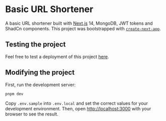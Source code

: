 # Basic URL Shortener

A basic URL shortener built with [Next.js](https://nextjs.org/) 14, MongoDB, JWT tokens and ShadCn components. This project was bootstrapped with [`create-next-app`](https://github.com/vercel/next.js/tree/canary/packages/create-next-app).

## Testing the project

Feel free to test a deployment of this project [here](https://cortito.netlify.app/).

## Modifying the project

First, run the development server:

```bash
pnpm dev
```

Copy `.env.sample` into `.env.local` and set the correct values for your development environment. Then, open [http://localhost:3000](http://localhost:3000) with your browser to see the result.
